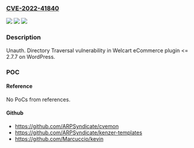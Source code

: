 ### [CVE-2022-41840](https://cve.mitre.org/cgi-bin/cvename.cgi?name=CVE-2022-41840)
![](https://img.shields.io/static/v1?label=Product&message=Welcart%20e-Commerce%20(WordPress%20plugin)&color=blue)
![](https://img.shields.io/static/v1?label=Version&message=%3C%3D%202.7.7%3C%3D%202.7.7%20&color=brighgreen)
![](https://img.shields.io/static/v1?label=Vulnerability&message=CWE-22%20Improper%20Limitation%20of%20a%20Pathname%20to%20a%20Restricted%20Directory%20('Path%20Traversal')&color=brighgreen)

### Description

Unauth. Directory Traversal vulnerability in Welcart eCommerce plugin <= 2.7.7 on WordPress.

### POC

#### Reference
No PoCs from references.

#### Github
- https://github.com/ARPSyndicate/cvemon
- https://github.com/ARPSyndicate/kenzer-templates
- https://github.com/Marcuccio/kevin

